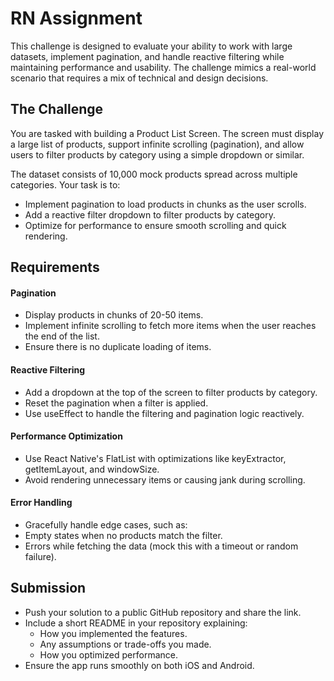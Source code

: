 # RN Assignment

This challenge is designed to evaluate your ability to work with large datasets, implement pagination, and handle reactive filtering while maintaining performance and usability. The challenge mimics a real-world scenario that requires a mix of technical and design decisions.

## The Challenge

You are tasked with building a Product List Screen. The screen must display a large list of products, support infinite scrolling (pagination), and allow users to filter products by category using a simple dropdown or similar.

The dataset consists of 10,000 mock products spread across multiple categories. Your task is to:

- Implement pagination to load products in chunks as the user scrolls.
- Add a reactive filter dropdown to filter products by category.
- Optimize for performance to ensure smooth scrolling and quick rendering.

## Requirements

#### Pagination

- Display products in chunks of 20-50 items.
- Implement infinite scrolling to fetch more items when the user reaches the end of the list.
- Ensure there is no duplicate loading of items.

#### Reactive Filtering

- Add a dropdown at the top of the screen to filter products by category.
- Reset the pagination when a filter is applied.
- Use useEffect to handle the filtering and pagination logic reactively.

#### Performance Optimization

- Use React Native's FlatList with optimizations like keyExtractor, getItemLayout, and windowSize.
- Avoid rendering unnecessary items or causing jank during scrolling.

#### Error Handling

- Gracefully handle edge cases, such as:
- Empty states when no products match the filter.
- Errors while fetching the data (mock this with a timeout or random failure).

## Submission

- Push your solution to a public GitHub repository and share the link.
- Include a short README in your repository explaining:
  - How you implemented the features.
  - Any assumptions or trade-offs you made.
  - How you optimized performance.
- Ensure the app runs smoothly on both iOS and Android.

